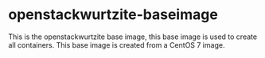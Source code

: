 # openstackwurtzite-baseimage

This is the openstackwurtzite base image, this base image is used to create all containers. This base image is created from a CentOS 7 image.


